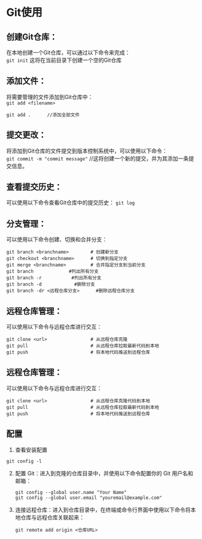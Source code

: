 # Git使用
## 创建Git仓库：
在本地创建一个Git仓库，可以通过以下命令来完成：  
```git init```
这将在当前目录下创建一个空的Git仓库
## 添加文件：
将需要管理的文件添加到Git仓库中：  
```git add <filename>```

```git add .      //添加全部文件```

## 提交更改：  
将添加到Git仓库的文件提交到版本控制系统中，可以使用以下命令：  
```git commit -m "commit message"```         //这将创建一个新的提交，并为其添加一条提交信息。

## 查看提交历史：
可以使用以下命令查看Git仓库中的提交历史：
```git log```

## 分支管理：

可以使用以下命令创建、切换和合并分支：  
``` 
git branch <branchname>        # 创建新分支
git checkout <branchname>      # 切换到指定分支
git merge <branchname>         # 合并指定分支到当前分支
git branch             #列出所有分支
git branch -r           #列出所有分支
git branch -d            #删除分支
git branch -dr <远程仓库分支>      #删除远程仓库分支
```

## 远程仓库管理：
可以使用以下命令与远程仓库进行交互：
```
git clone <url>                # 从远程仓库克隆
git pull                       # 从远程仓库拉取最新代码到本地
git push                       # 将本地代码推送到远程仓库  
```
## 远程仓库管理：  
可以使用以下命令与远程仓库进行交互：  
```  
git clone <url>                # 从远程仓库克隆代码到本地
git pull                       # 从远程仓库拉取最新代码到本地
git push                       # 将本地代码推送到远程仓库  
```

## 配置

1.  查看安装配置

   ```git config -l```

2. 配置 Git：进入到克隆的仓库目录中，并使用以下命令配置你的 Git 用户名和邮箱：
   ```
   git config --global user.name "Your Name"
   git config --global user.email "youremail@example.com"
   ```
3. 连接远程仓库：进入到仓库目录中，在终端或命令行界面中使用以下命令将本地仓库与远程仓库关联起来：
   ```
   git remote add origin <仓库URL>
   ```
   